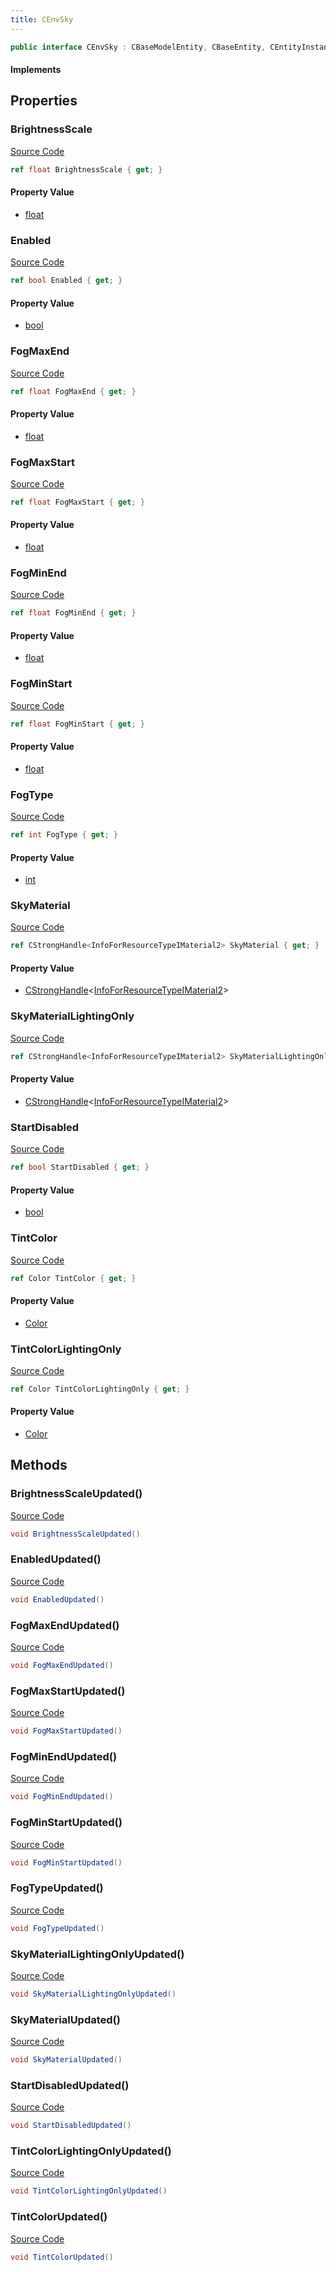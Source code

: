```yaml
---
title: CEnvSky
---
```


```csharp
public interface CEnvSky : CBaseModelEntity, CBaseEntity, CEntityInstance, ISchemaClass<CEntityInstance>, ISchemaClass<CBaseEntity>, ISchemaClass<CBaseModelEntity>, ISchemaClass<CEnvSky>, ISchemaField, ISchemaClass, INativeHandle
```

#### Implements

## Properties

### BrightnessScale

[Source Code](https://github.com/swiftly-solution/swiftlys2/blob/main/managed/src/SwiftlyS2.Generated/Schemas/Interfaces/CEnvSky.cs#L27)

```csharp
ref float BrightnessScale { get; }
```

#### Property Value

- [float](https://learn.microsoft.com/dotnet/api/system.single)

### Enabled

[Source Code](https://github.com/swiftly-solution/swiftlys2/blob/main/managed/src/SwiftlyS2.Generated/Schemas/Interfaces/CEnvSky.cs#L39)

```csharp
ref bool Enabled { get; }
```

#### Property Value

- [bool](https://learn.microsoft.com/dotnet/api/system.boolean)

### FogMaxEnd

[Source Code](https://github.com/swiftly-solution/swiftlys2/blob/main/managed/src/SwiftlyS2.Generated/Schemas/Interfaces/CEnvSky.cs#L37)

```csharp
ref float FogMaxEnd { get; }
```

#### Property Value

- [float](https://learn.microsoft.com/dotnet/api/system.single)

### FogMaxStart

[Source Code](https://github.com/swiftly-solution/swiftlys2/blob/main/managed/src/SwiftlyS2.Generated/Schemas/Interfaces/CEnvSky.cs#L35)

```csharp
ref float FogMaxStart { get; }
```

#### Property Value

- [float](https://learn.microsoft.com/dotnet/api/system.single)

### FogMinEnd

[Source Code](https://github.com/swiftly-solution/swiftlys2/blob/main/managed/src/SwiftlyS2.Generated/Schemas/Interfaces/CEnvSky.cs#L33)

```csharp
ref float FogMinEnd { get; }
```

#### Property Value

- [float](https://learn.microsoft.com/dotnet/api/system.single)

### FogMinStart

[Source Code](https://github.com/swiftly-solution/swiftlys2/blob/main/managed/src/SwiftlyS2.Generated/Schemas/Interfaces/CEnvSky.cs#L31)

```csharp
ref float FogMinStart { get; }
```

#### Property Value

- [float](https://learn.microsoft.com/dotnet/api/system.single)

### FogType

[Source Code](https://github.com/swiftly-solution/swiftlys2/blob/main/managed/src/SwiftlyS2.Generated/Schemas/Interfaces/CEnvSky.cs#L29)

```csharp
ref int FogType { get; }
```

#### Property Value

- [int](https://learn.microsoft.com/dotnet/api/system.int32)

### SkyMaterial

[Source Code](https://github.com/swiftly-solution/swiftlys2/blob/main/managed/src/SwiftlyS2.Generated/Schemas/Interfaces/CEnvSky.cs#L17)

```csharp
ref CStrongHandle<InfoForResourceTypeIMaterial2> SkyMaterial { get; }
```

#### Property Value

- [CStrongHandle](/docs/api/shared/natives/cstronghandle-1)<[InfoForResourceTypeIMaterial2](/docs/api/shared/schemadefinitions/infoforresourcetypeimaterial2)>

### SkyMaterialLightingOnly

[Source Code](https://github.com/swiftly-solution/swiftlys2/blob/main/managed/src/SwiftlyS2.Generated/Schemas/Interfaces/CEnvSky.cs#L19)

```csharp
ref CStrongHandle<InfoForResourceTypeIMaterial2> SkyMaterialLightingOnly { get; }
```

#### Property Value

- [CStrongHandle](/docs/api/shared/natives/cstronghandle-1)<[InfoForResourceTypeIMaterial2](/docs/api/shared/schemadefinitions/infoforresourcetypeimaterial2)>

### StartDisabled

[Source Code](https://github.com/swiftly-solution/swiftlys2/blob/main/managed/src/SwiftlyS2.Generated/Schemas/Interfaces/CEnvSky.cs#L21)

```csharp
ref bool StartDisabled { get; }
```

#### Property Value

- [bool](https://learn.microsoft.com/dotnet/api/system.boolean)

### TintColor

[Source Code](https://github.com/swiftly-solution/swiftlys2/blob/main/managed/src/SwiftlyS2.Generated/Schemas/Interfaces/CEnvSky.cs#L23)

```csharp
ref Color TintColor { get; }
```

#### Property Value

- [Color](/docs/api/shared/natives/color)

### TintColorLightingOnly

[Source Code](https://github.com/swiftly-solution/swiftlys2/blob/main/managed/src/SwiftlyS2.Generated/Schemas/Interfaces/CEnvSky.cs#L25)

```csharp
ref Color TintColorLightingOnly { get; }
```

#### Property Value

- [Color](/docs/api/shared/natives/color)

## Methods

### BrightnessScaleUpdated()

[Source Code](https://github.com/swiftly-solution/swiftlys2/blob/main/managed/src/SwiftlyS2.Generated/Schemas/Interfaces/CEnvSky.cs#L46)

```csharp
void BrightnessScaleUpdated()
```

### EnabledUpdated()

[Source Code](https://github.com/swiftly-solution/swiftlys2/blob/main/managed/src/SwiftlyS2.Generated/Schemas/Interfaces/CEnvSky.cs#L52)

```csharp
void EnabledUpdated()
```

### FogMaxEndUpdated()

[Source Code](https://github.com/swiftly-solution/swiftlys2/blob/main/managed/src/SwiftlyS2.Generated/Schemas/Interfaces/CEnvSky.cs#L51)

```csharp
void FogMaxEndUpdated()
```

### FogMaxStartUpdated()

[Source Code](https://github.com/swiftly-solution/swiftlys2/blob/main/managed/src/SwiftlyS2.Generated/Schemas/Interfaces/CEnvSky.cs#L50)

```csharp
void FogMaxStartUpdated()
```

### FogMinEndUpdated()

[Source Code](https://github.com/swiftly-solution/swiftlys2/blob/main/managed/src/SwiftlyS2.Generated/Schemas/Interfaces/CEnvSky.cs#L49)

```csharp
void FogMinEndUpdated()
```

### FogMinStartUpdated()

[Source Code](https://github.com/swiftly-solution/swiftlys2/blob/main/managed/src/SwiftlyS2.Generated/Schemas/Interfaces/CEnvSky.cs#L48)

```csharp
void FogMinStartUpdated()
```

### FogTypeUpdated()

[Source Code](https://github.com/swiftly-solution/swiftlys2/blob/main/managed/src/SwiftlyS2.Generated/Schemas/Interfaces/CEnvSky.cs#L47)

```csharp
void FogTypeUpdated()
```

### SkyMaterialLightingOnlyUpdated()

[Source Code](https://github.com/swiftly-solution/swiftlys2/blob/main/managed/src/SwiftlyS2.Generated/Schemas/Interfaces/CEnvSky.cs#L42)

```csharp
void SkyMaterialLightingOnlyUpdated()
```

### SkyMaterialUpdated()

[Source Code](https://github.com/swiftly-solution/swiftlys2/blob/main/managed/src/SwiftlyS2.Generated/Schemas/Interfaces/CEnvSky.cs#L41)

```csharp
void SkyMaterialUpdated()
```

### StartDisabledUpdated()

[Source Code](https://github.com/swiftly-solution/swiftlys2/blob/main/managed/src/SwiftlyS2.Generated/Schemas/Interfaces/CEnvSky.cs#L43)

```csharp
void StartDisabledUpdated()
```

### TintColorLightingOnlyUpdated()

[Source Code](https://github.com/swiftly-solution/swiftlys2/blob/main/managed/src/SwiftlyS2.Generated/Schemas/Interfaces/CEnvSky.cs#L45)

```csharp
void TintColorLightingOnlyUpdated()
```

### TintColorUpdated()

[Source Code](https://github.com/swiftly-solution/swiftlys2/blob/main/managed/src/SwiftlyS2.Generated/Schemas/Interfaces/CEnvSky.cs#L44)

```csharp
void TintColorUpdated()
```

